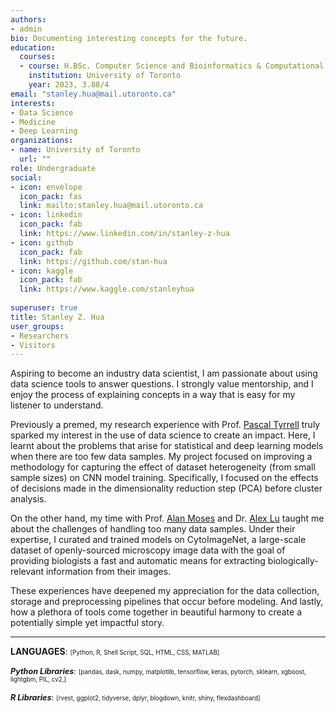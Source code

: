 ```yaml
---
authors:
- admin
bio: Documenting interesting concepts for the future.
education:
  courses:
  - course: H.BSc. Computer Science and Bioinformatics & Computational Biology
    institution: University of Toronto
    year: 2023, 3.88/4
email: "stanley.hua@mail.utoronto.ca"
interests:
- Data Science
- Medicine
- Deep Learning
organizations:
- name: University of Toronto
  url: ""
role: Undergraduate
social:
- icon: envelope
  icon_pack: fas
  link: mailto:stanley.hua@mail.utoronto.ca
- icon: linkedin
  icon_pack: fab
  link: https://www.linkedin.com/in/stanley-z-hua
- icon: github
  icon_pack: fab
  link: https://github.com/stan-hua
- icon: kaggle
  icon_pack: fab
  link: https://www.kaggle.com/stanleyhua
  
superuser: true
title: Stanley Z. Hua
user_groups:
- Researchers
- Visitors
---
```

<style>
  .smaller{
    font-size: 70%;
  }
  .libraries{
    font-size: 90%;
  }
</style>



Aspiring to become an industry data scientist, I am passionate about using data science tools to answer questions. I strongly value mentorship, and I enjoy the process of explaining concepts in a way that is easy for my listener to understand.

Previously a premed, my research experience with Prof. <a href="http://www.tyrrell4innovation.ca">Pascal Tyrrell</a> truly sparked my interest in the use of data science to create an impact. Here, I learnt about the problems that arise for statistical and deep learning models when there are too few data samples. My project focused on improving a methodology for capturing the effect of dataset heterogeneity (from small sample sizes) on CNN model training. Specifically, I focused on the effects of decisions made in the dimensionality reduction step (PCA) before cluster analysis.

On the other hand, my time with Prof. <a href="http://www.moseslab.csb.utoronto.ca/">Alan Moses</a> and Dr. <a href="http://www.moseslab.csb.utoronto.ca/alexlu/">Alex Lu</a> taught me about the challenges of handling too many data samples. Under their expertise, I curated and trained models on CytoImageNet, a large-scale dataset of openly-sourced microscopy image data with the goal of providing biologists a fast and automatic means for extracting biologically-relevant information from their images.

These experiences have deepened my appreciation for the data collection, storage and preprocessing pipelines that occur before modeling. And lastly, how a plethora of tools come together in beautiful harmony to create a potentially simple yet impactful story.

---

**LANGUAGES**:  <span class="smaller">[Python, R, Shell Script, SQL, HTML, CSS, MATLAB]</span>

<span class="libraries">***Python Libraries***:</span>  <span class="smaller">[pandas, dask, numpy, matplotlib, tensorflow, keras, pytorch, sklearn, xgboost, lightgbm, PIL, cv2,]</span>

<span class="libraries">***R Libraries***:</span>  <span class="smaller">[rvest, ggplot2, tidyverse, dplyr, blogdown, knitr, shiny, flexdashboard]</span>
